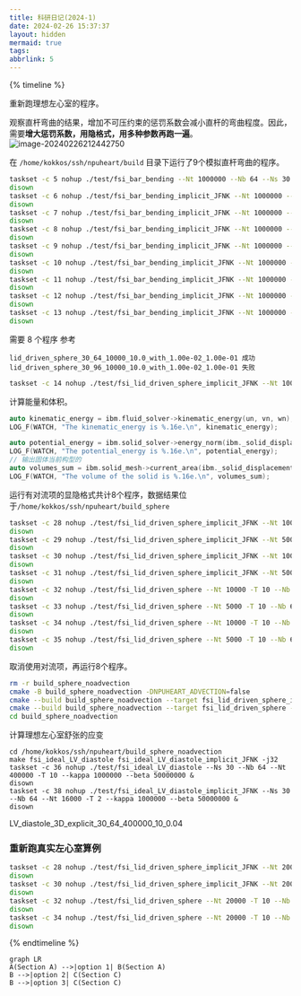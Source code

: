 ```yaml
---
title: 科研日记(2024-1)
date: 2024-02-26 15:37:37
layout: hidden
mermaid: true
tags:
abbrlink: 5
---
```


{% timeline %}
<!-- node 2024 年 2 月 26 日 15:37 -->
重新跑理想左心室的程序。

<!-- node 2024 年 2 月 26 日 21:22 -->
观察直杆弯曲的结果，增加不可压约束的惩罚系数会减小直杆的弯曲程度。因此，需要**增大惩罚系数，用隐格式，用多种参数再跑一遍**。
![image-20240226212442750](https://githubimages.pengfeima.cn/images/202402262124977.png)
<!-- node 2024 年 2 月 26 日 21:50 -->
在 `/home/kokkos/ssh/npuheart/build` 目录下运行了9个模拟直杆弯曲的程序。
```bash
taskset -c 5 nohup ./test/fsi_bar_bending --Nt 1000000 --Nb 64 --Ns 30 --kappa 100000 &
disown
taskset -c 6 nohup ./test/fsi_bar_bending_implicit_JFNK --Nt 1000000 --Nb 96 --Ns 30 --kappa 100000 &
disown
taskset -c 7 nohup ./test/fsi_bar_bending_implicit_JFNK --Nt 1000000 --Nb 128 --Ns 30 --kappa 100000 &
disown
taskset -c 8 nohup ./test/fsi_bar_bending_implicit_JFNK --Nt 1000000 --Nb 64 --Ns 40 --kappa 100000 &
disown
taskset -c 9 nohup ./test/fsi_bar_bending_implicit_JFNK --Nt 1000000 --Nb 96 --Ns 40 --kappa 100000 &
disown
taskset -c 10 nohup ./test/fsi_bar_bending_implicit_JFNK --Nt 1000000 --Nb 128 --Ns 40 --kappa 100000 &
disown
taskset -c 11 nohup ./test/fsi_bar_bending_implicit_JFNK --Nt 1000000 --Nb 64 --Ns 50 --kappa 100000 &
disown
taskset -c 12 nohup ./test/fsi_bar_bending_implicit_JFNK --Nt 1000000 --Nb 96 --Ns 50 --kappa 100000 &
disown
taskset -c 13 nohup ./test/fsi_bar_bending_implicit_JFNK --Nt 1000000 --Nb 128 --Ns 50 --kappa 100000 &
disown
```
<!-- node 2024 年 2 月 26 日 21:50 -->
需要 8 个程序
参考
```
lid_driven_sphere_30_64_10000_10.0_with_1.00e-02_1.00e-01 成功
lid_driven_sphere_30_96_10000_10.0_with_1.00e-02_1.00e-01 失败
```

```bash
taskset -c 14 nohup ./test/fsi_lid_driven_sphere_implicit_JFNK --Nt 10000 -T 10 --Nb 64 --Ns 30 --mus 0.1 --muf 0.01 &
```

<!-- node 2024 年 2 月 26 日 23:30 -->

计算能量和体积。
```c++
auto kinematic_energy = ibm.fluid_solver->kinematic_energy(un, vn, wn);
LOG_F(WATCH, "The kinematic_energy is %.16e.\n", kinematic_energy);

auto potential_energy = ibm.solid_solver->energy_norm(ibm._solid_displacement_2);
LOG_F(WATCH, "The potential_energy is %.16e.\n", potential_energy);
// 输出固体当前构型的
auto volumes_sum = ibm.solid_mesh->current_area(ibm._solid_displacement);
LOG_F(WATCH, "The volume of the solid is %.16e.\n", volumes_sum);
```
<!-- node 2024 年 2 月 27 日 10:21 -->

运行有对流项的显隐格式共计8个程序，数据结果位于`/home/kokkos/ssh/npuheart/build_sphere`
``` bash
taskset -c 28 nohup ./test/fsi_lid_driven_sphere_implicit_JFNK --Nt 10000 -T 10 --Nb 64 --Ns 30 --mus 0.1 --muf 0.01 --lamb 100 &
disown
taskset -c 29 nohup ./test/fsi_lid_driven_sphere_implicit_JFNK --Nt 5000 -T 10 --Nb 64 --Ns 30 --mus 0.1 --muf 0.01 --lamb 100 &
disown
taskset -c 30 nohup ./test/fsi_lid_driven_sphere_implicit_JFNK --Nt 10000 -T 10 --Nb 64 --Ns 30 --mus 1.0 --muf 0.01 --lamb 100 &
disown
taskset -c 31 nohup ./test/fsi_lid_driven_sphere_implicit_JFNK --Nt 5000 -T 10 --Nb 64 --Ns 30 --mus 1.0 --muf 0.01 --lamb 100 &
disown
taskset -c 32 nohup ./test/fsi_lid_driven_sphere --Nt 10000 -T 10 --Nb 64 --Ns 30 --mus 0.1 --muf 0.01 --lamb 100 &
disown
taskset -c 33 nohup ./test/fsi_lid_driven_sphere --Nt 5000 -T 10 --Nb 64 --Ns 30 --mus 0.1 --muf 0.01 --lamb 100 &
disown
taskset -c 34 nohup ./test/fsi_lid_driven_sphere --Nt 10000 -T 10 --Nb 64 --Ns 30 --mus 1.0 --muf 0.01 --lamb 100 &
disown
taskset -c 35 nohup ./test/fsi_lid_driven_sphere --Nt 5000 -T 10 --Nb 64 --Ns 30 --mus 1.0 --muf 0.01 --lamb 100 &
disown
```
<!-- node 2024 年 2 月 27 日 15:43 -->
取消使用对流项，再运行8个程序。
```bash
rm -r build_sphere_noadvection
cmake -B build_sphere_noadvection -DNPUHEART_ADVECTION=false
cmake --build build_sphere_noadvection --target fsi_lid_driven_sphere_implicit_JFNK -j16
cmake --build build_sphere_noadvection --target fsi_lid_driven_sphere -j16
cd build_sphere_noadvection
```
<!-- node 2024 年 2 月 27 日 17:34 -->
计算理想左心室舒张的应变
```
cd /home/kokkos/ssh/npuheart/build_sphere_noadvection
make fsi_ideal_LV_diastole fsi_ideal_LV_diastole_implicit_JFNK -j32
taskset -c 36 nohup ./test/fsi_ideal_LV_diastole --Ns 30 --Nb 64 --Nt 400000 -T 10 --kappa 1000000 --beta 50000000 &
disown
taskset -c 38 nohup ./test/fsi_ideal_LV_diastole_implicit_JFNK --Ns 30 --Nb 64 --Nt 16000 -T 2 --kappa 1000000 --beta 50000000 &
disown
```
<!-- node 2024 年 2 月 27 日 18:48 -->
LV_diastole_3D_explicit_30_64_400000_10_0.04

<!-- node 2024 年 2 月 28 日 17:29 -->
### 重新跑真实左心室算例

<!-- node 2024 年 3 月 2 日 17:29 -->
``` bash
taskset -c 28 nohup ./test/fsi_lid_driven_sphere_implicit_JFNK --Nt 20000 -T 10 --Nb 64 --Ns 30 --mus 10.0 --muf 0.01 --lamb 100 &
disown
taskset -c 30 nohup ./test/fsi_lid_driven_sphere_implicit_JFNK --Nt 20000 -T 10 --Nb 64 --Ns 30 --mus 100.0 --muf 0.01 --lamb 100 &
disown
taskset -c 32 nohup ./test/fsi_lid_driven_sphere --Nt 20000 -T 10 --Nb 64 --Ns 30 --mus 10.0 --muf 0.01 --lamb 100 &
disown
taskset -c 34 nohup ./test/fsi_lid_driven_sphere --Nt 20000 -T 10 --Nb 64 --Ns 30 --mus 100.0 --muf 0.01 --lamb 100 &
disown
```

{% endtimeline %}

```mermaid
graph LR
A(Section A) -->|option 1| B(Section A)
B -->|option 2| C(Section C)
B -->|option 3| C(Section C)
```
